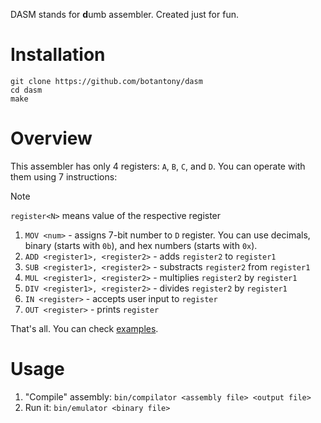DASM stands for **d**umb assembler. Created just for fun.

# Installation
```console
git clone https://github.com/botantony/dasm
cd dasm
make
```
# Overview
This assembler has only 4 registers: `A`, `B`, `C`, and `D`. You can operate with them using 7 instructions:
> [!NOTE]
> `register<N>` means value of the respective register
1. `MOV <num>` - assigns 7-bit number to `D` register. You can use decimals, binary (starts with `0b`), and hex numbers (starts with `0x`).
2. `ADD <register1>, <register2>` - adds `register2` to `register1`
3. `SUB <register1>, <register2>` - substracts `register2` from `register1`
4. `MUL <register1>, <register2>` - multiplies `register2` by `register1`
5. `DIV <register1>, <register2>` - divides `register2` by `register1`
6. `IN <register>` - accepts user input to `register`
7. `OUT <register>` - prints `register`

That's all. You can check [examples](examples).

# Usage
1. "Compile" assembly: `bin/compilator <assembly file> <output file>`
2. Run it: `bin/emulator <binary file>`
